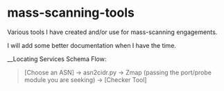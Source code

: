 # mass-scanning-tools

Various tools I have created and/or use for mass-scanning engagements. 

I will add some better documentation when I have the time.


__Locating Services Schema Flow:

> [Choose an ASN] -> asn2cidr.py -> Zmap (passing the port/probe module you are seeking) -> [Checker Tool] 
